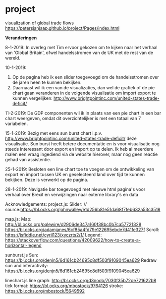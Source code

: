 # project
visualization of global trade flows
https://petersjanjaap.github.io/project/Pages/index.html

**Veranderingen**

8-1-2019: 
In overleg met Tim ervoor gekozen om te kijken naar het verhaal van 'Global Britain', ofwel handelsstromen van de UK met de rest van de wereld.  


10-1-2019:
1) Op de pagina heb ik een slider toegevoegd om de handelsstromen over de jaren heen te kunnen bekijken. 
2) Daarnaast wil ik een van de visualizaties, dan wel de grafiek of de pie chart gaan veranderen in de volgende visualisatie om import export te kunnen vergelijken: http://www.brightpointinc.com/united-states-trade-deficit/

11-2-2019:
De GDP componenten wil ik in plaats van een pie chart in een bar chart weergeven, omdat dit overzichtelijker is met een totaal van 7 variabelen.

15-1-2019:
Bezig met eens sun burst chart i.p.v. http://www.brightpointinc.com/united-states-trade-deficit/ deze visualisatie. Sun burst heeft betere documentatie en is voor visualisatie nog steeds interessant door export en import op te delen. Ik heb al meerdere malen een vraag ingediend via de website hierover, maar nog geen reactie gehad van assistentie.

25-1-2019:
Besloten een line chart toe te voegen om de ontwikkeling van export en import tussen UK en geselecteerd land over tijd te kunnen bekijken. Deze is verwerkt op de pagina.

28-1-2019:
Navigatie bar toegevoegd met nieuwe html pagina's voor verhaal over Brexit en verwijzingen naar externe library's en data

Acknowledgements:
project.js:
Slider: // source:https://bl.ocks.org/johnwalley/e1d256b81e51da68f7feb632a53c3518

map.js:
Map: http://bl.ocks.org/palewire/d2906de347a160f38bc0b7ca57721328
    https://bl.ocks.org/adamjanes/6cf85a4fd79e122695ebde7d41fe327f
Scroll: https://jsfiddle.net/cyril123/xyczrts2/1/
Legend: https://stackoverflow.com/questions/42009622/how-to-create-a-horizontal-legend

sunburst.js
Sun: https://bl.ocks.org/denjn5/6d161cb24695c8df503f9109045ea629
Redraw sun and interactivity: https://bl.ocks.org/denjn5/6d161cb24695c8df503f9109045ea629

linechart.js
line graph: http://bl.ocks.org/d3noob/7030f35b72de721622b8
tick format: https://bl.ocks.org/mbostock/9764126
stroke: https://bl.ocks.org/mbostock/5649592
